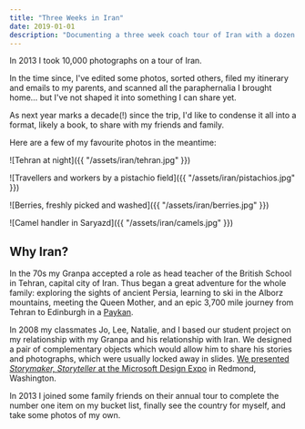 ```yaml
---
title: "Three Weeks in Iran"
date: 2019-01-01
description: "Documenting a three week coach tour of Iran with a dozen Kiwi pensioners"
---
```


In 2013 I took 10,000 photographs on a tour of Iran.

In the time since, I've edited some photos, sorted others, filed my itinerary and emails to my parents, and scanned all the paraphernalia I brought home… but I've not shaped it into something I can share yet.

As next year marks a decade(!) since the trip, I'd like to condense it all into a format, likely a book, to share with my friends and family.

Here are a few of my favourite photos in the meantime:

![Tehran at night]({{ "/assets/iran/tehran.jpg" }})

![Travellers and workers by a pistachio field]({{ "/assets/iran/pistachios.jpg" }})

![Berries, freshly picked and washed]({{ "/assets/iran/berries.jpg" }})

![Camel handler in Saryazd]({{ "/assets/iran/camels.jpg" }})

## Why Iran?

In the 70s my Granpa accepted a role as head teacher of the British School in Tehran, capital city of Iran. Thus began a great adventure for the whole family: exploring the sights of ancient Persia, learning to ski in the Alborz mountains, meeting the Queen Mother, and an epic 3,700 mile journey from Tehran to Edinburgh in a [Paykan](https://en.wikipedia.org/wiki/Paykan).

In 2008 my classmates Jo, Lee, Natalie, and I based our student project  on my relationship with my Granpa and his relationship with Iran. We designed a pair of complementary objects which would allow him to share his stories and photographs, which were usually locked away in slides. [We presented _Storymaker, Storyteller_ at the Microsoft Design Expo](https://www.youtube.com/watch?v=ykZpcLoDF8w&t=110s) in Redmond, Washington.

In 2013 I joined some family friends on their annual tour to complete the number one item on my bucket list, finally see the country for myself, and take some photos of my own.